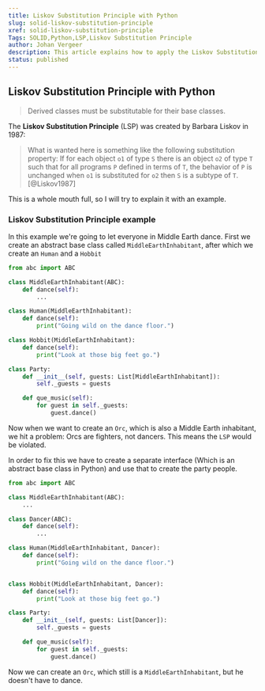 ```yaml
---
title: Liskov Substitution Principle with Python
slug: solid-liskov-substitution-principle
xref: solid-liskov-substitution-principle
Tags: SOLID,Python,LSP,Liskov Substitution Principle
author: Johan Vergeer
description: This article explains how to apply the Liskov Substitution Principle in Python.
status: published
---
```


## Liskov Substitution Principle with Python

> Derived classes must be substitutable for their base classes.

The __Liskov Substitution Principle__ (LSP) was created by Barbara Liskov in 1987:

> What is wanted here is something like the following substitution property: If
for each object `o1` of type `S` there is an object `o2` of type `T` such that for all
programs `P` defined in terms of `T`, the behavior of `P` is unchanged when `o1` is
substituted for `o2` then `S` is a subtype of `T`. [@Liskov1987]

This is a whole mouth full, so I will try to explain it with an example. 

### Liskov Substitution Principle example

In this example we're going to let everyone in Middle Earth dance. 
First we create an abstract base class called `MiddleEarthInhabitant`, after which we create an `Human` and a `Hobbit`

```python
from abc import ABC

class MiddleEarthInhabitant(ABC):
    def dance(self):
        ...

class Human(MiddleEarthInhabitant):
    def dance(self):
        print("Going wild on the dance floor.")

class Hobbit(MiddleEarthInhabitant):
    def dance(self):
        print("Look at those big feet go.")

class Party:
    def __init__(self, guests: List[MiddleEarthInhabitant]):
        self._guests = guests

    def que_music(self):
        for guest in self._guests:
            guest.dance()        
```

Now when we want to create an `Orc`, which is also a Middle Earth inhabitant, we hit a problem: Orcs are fighters, not dancers.
This means the `LSP` would be violated.

In order to fix this we have to create a separate interface (Which is an abstract base class in Python)
and use that to create the party people.

```python
from abc import ABC

class MiddleEarthInhabitant(ABC):
    ...

class Dancer(ABC):
    def dance(self):
        ...

class Human(MiddleEarthInhabitant, Dancer):
    def dance(self):
        print("Going wild on the dance floor.")


class Hobbit(MiddleEarthInhabitant, Dancer):
    def dance(self):
        print("Look at those big feet go.")

class Party:
    def __init__(self, guests: List[Dancer]):
        self._guests = guests

    def que_music(self):
        for guest in self._guests:
            guest.dance()        
```

Now we can create an `Orc`, which still is a `MiddleEarthInhabitant`, but he doesn't have to dance.

